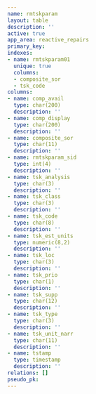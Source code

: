 ```yaml
---
name: rmtskparam
layout: table
description: ''
active: true
app_area: reactive_repairs
primary_key: 
indexes:
- name: rmtskparam01
  unique: true
  columns:
  - composite_sor
  - tsk_code
columns:
- name: comp_avail
  type: char(200)
  description: ''
- name: comp_display
  type: char(200)
  description: ''
- name: composite_sor
  type: char(11)
  description: ''
- name: rmtskparam_sid
  type: int(4)
  description: ''
- name: tsk_analysis
  type: char(3)
  description: ''
- name: tsk_class
  type: char(3)
  description: ''
- name: tsk_code
  type: char(8)
  description: ''
- name: tsk_est_units
  type: numeric(8,2)
  description: ''
- name: tsk_loc
  type: char(3)
  description: ''
- name: tsk_prio
  type: char(1)
  description: ''
- name: tsk_supp
  type: char(12)
  description: ''
- name: tsk_type
  type: char(3)
  description: ''
- name: tsk_unit_narr
  type: char(11)
  description: ''
- name: tstamp
  type: timestamp
  description: ''
relations: []
pseudo_pk: 
---
```


